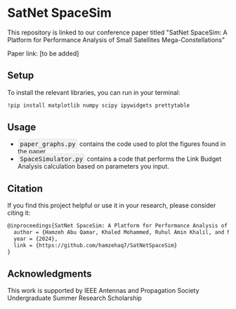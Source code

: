 # SatNet SpaceSim
This repository is linked to our conference paper titled "SatNet SpaceSim: A Platform for Performance Analysis of Small Satellites Mega-Constellations"

Paper link: [to be added]

## Setup
To install the relevant libraries, you can run in your terminal:

```html
!pip install matplotlib numpy scipy ipywidgets prettytable
```

## Usage
* <kbd style="background-color: #f0f0f0; padding: 5px; border-radius: 5px;">paper_graphs.py</kbd> contains the code used to plot the figures found in the paper
* <kbd style="background-color: #f0f0f0; padding: 5px; border-radius: 5px;">SpaceSimulator.py</kbd> contains a code that performs the Link Budget Analysis calculation based on parameters you input. 

## Citation

If you find this project helpful or use it in your research, please consider citing it:

```html
@inproceedings{SatNet SpaceSim: A Platform for Performance Analysis of Small Satellites Mega-Constellations,
  author = {Hamzeh Abu Qamar, Khaled Mohammed, Ruhul Amin Khalil, and Nasir Saeed},
  year = {2024},
  link = {https://github.com/hamzehaq7/SatNetSpaceSim}
}
```

## Acknowledgments
This work is supported by IEEE Antennas and Propagation Society Undergraduate Summer Research Scholarship
